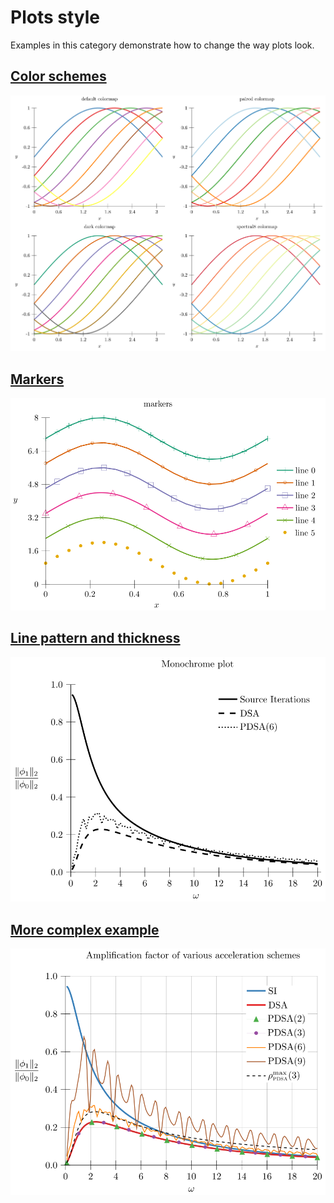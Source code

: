 # Plots style

Examples in this category demonstrate how to change the way plots look.

<!---plotz table_of_contents(toc) -->
## [Color schemes](01-colors)
[<img src="01-colors/document.svg?raw=true&sanitize=true"/>](01-colors)

## [Markers](02-markers)
[<img src="02-markers/plot.svg?raw=true&sanitize=true"/>](02-markers)

## [Line pattern and thickness](03-linePatterns)
[<img src="03-linePatterns/monochrome.svg?raw=true&sanitize=true"/>](03-linePatterns)

## [More complex example](04-complex)
[<img src="04-complex/fourier.svg?raw=true&sanitize=true"/>](04-complex)
<!---plotz end -->
